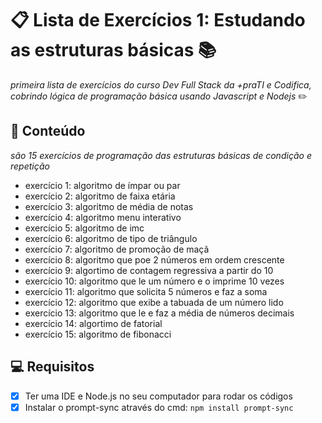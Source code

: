 # :clipboard: Lista de Exercícios 1: Estudando as estruturas básicas 📚
_primeira lista de exercícios do curso Dev Full Stack da +praTI e Codifica, cobrindo lógica de programação básica usando Javascript e Nodejs_ :pencil2:

## :file_folder: Conteúdo
_são 15 exercícios de programação das estruturas básicas de condição e repetição_
* exercício 1: algoritmo de ímpar ou par
* exercício 2: algoritmo de faixa etária
* exercício 3: algoritmo de média de notas
* exercício 4: algoritmo menu interativo
* exercício 5: algoritmo de imc
* exercício 6: algoritmo de tipo de triângulo
* exercício 7: algoritmo de promoção de maçã
* exercício 8: algoritmo que poe 2 números em ordem crescente
* exercício 9: algortimo de contagem regressiva a partir do 10
* exercício 10: algoritmo que le um número e o imprime 10 vezes
* exercício 11: algoritmo que solicita 5 números e faz a soma
* exercício 12: algoritmo que exibe a tabuada de um número lido
* exercício 13: algoritmo que le e faz a média de números decimais
* exercício 14: algortimo de fatorial
* exercício 15: algoritmo de fibonacci

## 💻 Requisitos
- [x] Ter uma IDE e Node.js no seu computador para rodar os códigos
- [x] Instalar o prompt-sync através do cmd: `npm install prompt-sync` 
